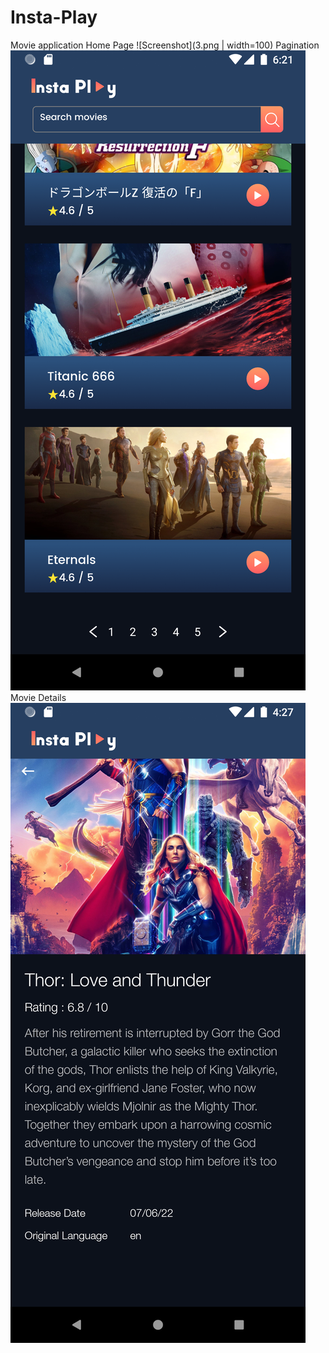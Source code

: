 # Insta-Play
Movie application
Home Page
![Screenshot](3.png | width=100)
Pagination
![Screenshot](2.png)
Movie Details
![Screenshot](1.png)

